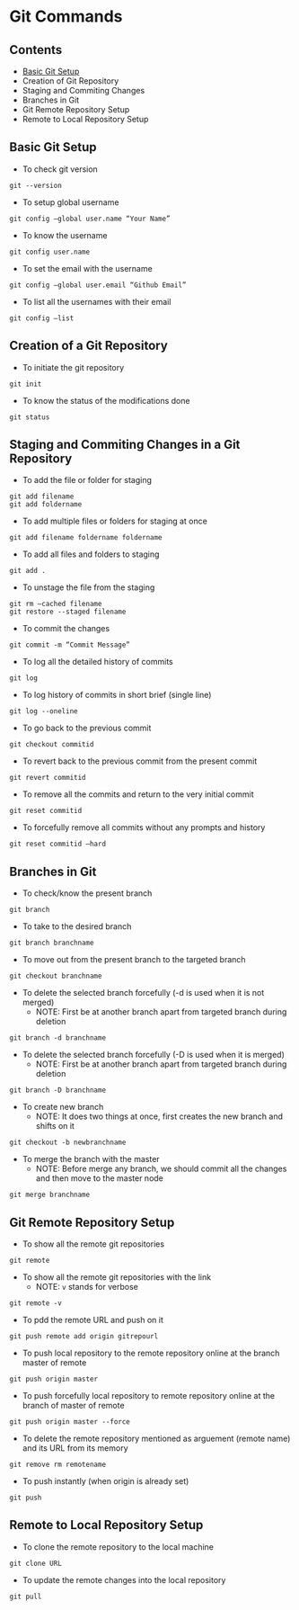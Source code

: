 # Git Commands
## Contents
* [Basic Git Setup](#basicgitsetup)
* Creation of Git Repository
* Staging and Commiting Changes
* Branches in Git
* Git Remote Repository Setup
* Remote to Local Repository Setup

## Basic Git Setup
* To check git version
```
git --version
```
* To setup global username
```
git config –global user.name “Your Name”
```
* To know the username
```
git config user.name
```
* To set the email with the username
```
git config –global user.email “Github Email”
```
* To list all the usernames with their email
```
git config –list
```

## Creation of a Git Repository
* To initiate the git repository
```
git init
```
* To know the status of the modifications done
```
git status
```

## Staging and Commiting Changes in a Git Repository
* To add the file or folder for staging
```
git add filename
git add foldername
```
* To add multiple files or folders for staging at once
```
git add filename foldername foldername
```
* To add all files and folders to staging
```
git add .
```
* To unstage the file from the staging
```
git rm –cached filename	
git restore --staged filename
```
* To commit the changes
```
git commit -m “Commit Message”
```
* To log all the detailed history of commits
```
git log
```
* To log history of commits in short brief (single line)
```
git log --oneline
```
* To go back to the previous commit
```
git checkout commitid
```
* To revert back to the previous commit from the present commit
```
git revert commitid
```
* To remove all the commits and return to the very initial commit
```
git reset commitid
```
* To forcefully remove all commits without any prompts and history
```
git reset commitid –hard
```

## Branches in Git
* To check/know the present branch
```
git branch
```
* To take to the desired branch
```
git branch branchname
```
* To move out from the present branch to the targeted branch
```
git checkout branchname
```
* To delete the selected branch forcefully (-d is used when it is not merged)
    * NOTE: First be at another branch apart from targeted branch during deletion
```
git branch -d branchname
```
* To delete the selected branch forcefully (-D is used when it is merged)
    * NOTE: First be at another branch apart from targeted branch during deletion
```
git branch -D branchname
```
* To create new branch
    * NOTE: It does two things at once, first creates the new branch and shifts on it
```
git checkout -b newbranchname
```
* To merge the branch with the master
    * NOTE: Before merge any branch, we should commit all the changes and then move to the master node
```
git merge branchname
```

## Git Remote Repository Setup
* To show all the remote git repositories
```
git remote
```
* To show all the remote git repositories with the link
    * NOTE: `v` stands for verbose
```
git remote -v
```
* To pdd the remote URL and push on it
```
git push remote add origin gitrepourl
```
* To push local repository to the remote repository online at the branch master of remote
```
git push origin master
```
* To push forcefully local repository to remote repository online at the branch of master of remote
```
git push origin master --force
```
* To delete the remote repository mentioned as arguement (remote name) and its URL from its memory
```
git remove rm remotename
```
* To push instantly (when origin is already set)
```
git push
```

## Remote to Local Repository Setup
* To clone the remote repository to the local machine
```
git clone URL
```
* To update the remote changes into the local repository
```
git pull
```